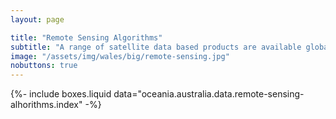 ```yaml
---
layout: page

title: "Remote Sensing Algorithms"
subtitle: "A range of satellite data based products are available globally and/or regionally. The products provide valuable spatiotemporal information for a range of environmental descriptors, including Leaf Area Index (LAI), canopy height (m), Net Primary Productivity (NPP) and phenology. The following details algorithms that are existing or have been developed through Living Wales to retrieve continuous or classify categorical descriptors."
image: "/assets/img/wales/big/remote-sensing.jpg"
nobuttons: true
---
```


{%-
include boxes.liquid
data="oceania.australia.data.remote-sensing-alhorithms.index"
-%}